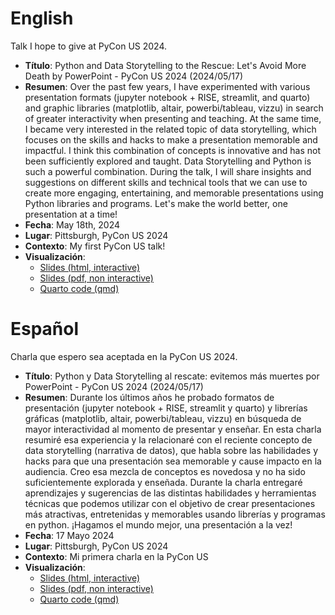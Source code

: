 # English
Talk I hope to give at PyCon US 2024.
* **Título**: Python and Data Storytelling to the Rescue: Let's Avoid More Death by PowerPoint - PyCon US 2024 (2024/05/17)
* **Resumen**: Over the past few years, I have experimented with various presentation formats (jupyter notebook + RISE, streamlit, and quarto) and graphic libraries (matplotlib, altair, powerbi/tableau, vizzu) in search of greater interactivity when presenting and teaching. At the same time, I became very interested in the related topic of data storytelling, which focuses on the skills and hacks to make a presentation memorable and impactful. I think this combination of concepts is innovative and has not been sufficiently explored and taught. Data Storytelling and Python is such a powerful combination. During the talk, I will share insights and suggestions on different skills and technical tools that we can use to create more engaging, entertaining, and memorable presentations using Python libraries and programs. Let's make the world better, one presentation at a time!
* **Fecha**: May 18th, 2024
* **Lugar**: Pittsburgh, PyCon US 2024
* **Contexto**: My first PyCon US talk!
* **Visualización**: 
  * [Slides (html, interactive)](https://sebastiandres.github.io/talk_2024_05_pycon_us/slides-eng.html)
  * [Slides (pdf, non interactive)](https://sebastiandres.github.io/talk_2024_05_pycon_us/slides-eng.pdf)
  * [Quarto code (qmd)](https://sebastiandres.github.io/talk_2024_05_pycon_us/slides-eng.qmd)


# Español
Charla que espero sea aceptada en la PyCon US 2024.

* **Título**: Python y Data Storytelling al rescate: evitemos más muertes por PowerPoint - PyCon US 2024 (2024/05/17)
* **Resumen**: Durante los últimos años he probado formatos de presentación (jupyter notebook + RISE, streamlit y quarto) y librerías gráficas (matplotlib, altair, powerbi/tableau, vizzu) en búsqueda de mayor interactividad al momento de presentar y enseñar. En esta charla resumiré esa experiencia y la relacionaré con el reciente concepto de data storytelling (narrativa de datos), que habla sobre las habilidades y hacks para que una presentación sea memorable y cause impacto en la audiencia. Creo esa mezcla de conceptos es novedosa y no ha sido suficientemente explorada y enseñada. Durante la charla entregaré aprendizajes y sugerencias de las distintas habilidades y herramientas técnicas que podemos utilizar con el objetivo de crear presentaciones más atractivas, entretenidas y memorables usando librerías y programas en python. ¡Hagamos el mundo mejor, una presentación a la vez!
* **Fecha**: 17 Mayo 2024
* **Lugar**: Pittsburgh, PyCon US 2024
* **Contexto**: Mi primera charla en la PyCon US
* **Visualización**: 
  * [Slides (html, interactive)](https://sebastiandres.github.io/talk_2024_05_pycon_us/presentacion-español.html)
  * [Slides (pdf, non interactive)](https://sebastiandres.github.io/talk_2024_05_pycon_us/presentacion-español.pdf)
  * [Quarto code (qmd)](https://sebastiandres.github.io/talk_2024_05_pycon_us/presentacion-español.qmd)

